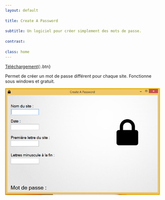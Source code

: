 ```yaml
---
layout: default

title: Create A Password

subtitle: Un logiciel pour créer simplement des mots de passe.

contrast:

class: home
---
```


[Téléchargement](https://raw.githubusercontent.com/cedced19/CreateAPassword/master/setup/CreateAPassword.exe){:.btn}

Permet de créer un  mot de passe différent pour chaque site.
Fonctionne sous windows et gratuit.

![Demo](demo.png)
